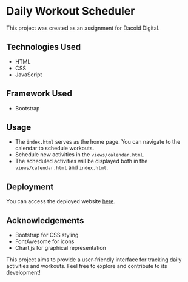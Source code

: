 # Daily Workout Scheduler

This project was created as an  assignment for Dacoid Digital.

## Technologies Used

- HTML
- CSS
- JavaScript

## Framework Used

- Bootstrap

## Usage

- The `index.html` serves as the home page. You can navigate to the calendar to schedule workouts.
- Schedule new activities in the `views/calendar.html`.
- The scheduled activities will be displayed both in the `views/calendar.html` and `index.html`.

## Deployment

You can access the deployed website [here](https://lpraveen2393.github.io/dacoid/).

## Acknowledgements

- Bootstrap for CSS styling
- FontAwesome for icons
- Chart.js for graphical representation

This project aims to provide a user-friendly interface for tracking daily activities and workouts. Feel free to explore and contribute to its development!
